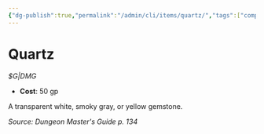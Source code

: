 ```yaml
---
{"dg-publish":true,"permalink":"/admin/cli/items/quartz/","tags":["compendium/src/5e/dmg","item/gear/g-dmg"],"updated":"2025-01-11T15:32:19.463+00:00"}
---
```


# Quartz
*$G|DMG*  

- **Cost**: 50 gp

A transparent white, smoky gray, or yellow gemstone.

*Source: Dungeon Master's Guide p. 134*
